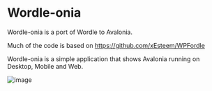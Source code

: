 # Wordle-onia

Wordle-onia is a port of Wordle to Avalonia. 

Much of the code is based on https://github.com/xEsteem/WPFordle

Wordle-onia is a simple application that shows Avalonia running on Desktop, Mobile and Web.

![image](https://user-images.githubusercontent.com/4672627/156905488-b8fa7821-e1e7-4251-8f54-2a8d303e4ee9.png)

